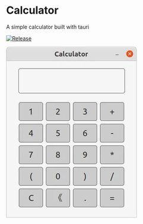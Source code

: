 # Calculator

A simple calculator built with tauri

[![Release](https://github.com/youaremagic/calculator/actions/workflows/release.yml/badge.svg)](https://github.com/youaremagic/calculator/actions/workflows/release.yml)

![screenshot](/docs/screenshot.webp)
